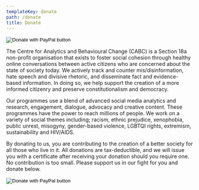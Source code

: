 ```yaml
---
templateKey: donate
path: /donate
title: Donate
---
```

<form class="donateMobile" action="https://www.paypal.com/cgi-bin/webscr" method="post" target="_top">
<input type="hidden" name="cmd" value="_s-xclick" />
<input type="hidden" name="hosted_button_id" value="44ZDRQPDNGXDJ" />
<input class="donateButton" type="image" src="https://raw.githubusercontent.com/CABCLabs/cabc-core-website/ea12f9448a6bfa7515a261f9d7c976d4f9c2300c/src/img/donate.png" border="0" name="submit" title="PayPal - The safer, easier way to pay online!" alt="Donate with PayPal button" />
<img alt="" border="0" src="https://www.paypal.com/en_ZA/i/scr/pixel.gif" width="1" height="1" />
</form>
<p>The Centre for Analytics and Behavioural Change (CABC) is a Section 18a non-profit organisation that exists to foster social cohesion through healthy online conversations between active citizens who are concerned about the state of society today. We actively track and counter mis/disinformation, hate speech and divisive rhetoric, and disseminate fact and evidence-based information. In doing so, we help support the creation of a more informed citizenry and preserve constitutionalism and democracy.</p><p>


Our programmes use a blend of advanced social media analytics and research, engagement, dialogue, advocacy and creative content. These programmes have the power to reach millions of people. We work on a variety of social themes including; racism, ethnic prejudice, xenophobia, public unrest, misogyny, gender-based violence, LGBTQI rights, extremism, sustainability and HIV/AIDS. </p>
<p>By donating to us, you are contributing to the creation of a better society for all those who live in it. All donations are tax-deductible, and we will issue you with a certificate after receiving your donation should you require one. No contribution is too small. Please support us in our fight for you and donate below.</p>

<form action="https://www.paypal.com/cgi-bin/webscr" method="post" target="_top">
<input type="hidden" name="cmd" value="_s-xclick" />
<input type="hidden" name="hosted_button_id" value="44ZDRQPDNGXDJ" />
<input class="donateButton" type="image" src="https://raw.githubusercontent.com/CABCLabs/cabc-core-website/ea12f9448a6bfa7515a261f9d7c976d4f9c2300c/src/img/donate.png" border="0" name="submit" title="PayPal - The safer, easier way to pay online!" alt="Donate with PayPal button" />
<img alt="" border="0" src="https://www.paypal.com/en_ZA/i/scr/pixel.gif" width="1" height="1" />
</form>
